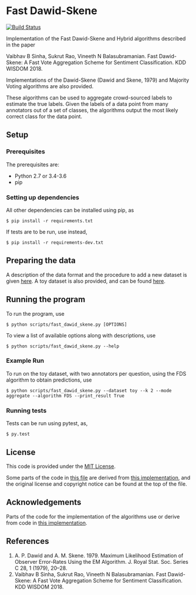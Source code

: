 # Fast Dawid-Skene
[![Build Status](https://travis-ci.com/GoodDeeds/Fast-Dawid-Skene.svg?branch=master)](https://travis-ci.com/GoodDeeds/Fast-Dawid-Skene)

Implementation of the Fast Dawid-Skene and Hybrid algorithms described in the paper

Vaibhav B Sinha, Sukrut Rao, Vineeth N Balasubramanian. Fast Dawid-Skene: A Fast Vote Aggregation Scheme for Sentiment Classification. KDD WISDOM 2018.

Implementations of the Dawid-Skene (Dawid and Skene, 1979) and Majority Voting algorithms are also provided.

These algorithms can be used to aggregate crowd-sourced labels to estimate the true labels. Given the labels of a data point from many annotators out of a set of classes, the algorithms output the most likely correct class for the data point.

## Setup
### Prerequisites
The prerequisites are:
* Python 2.7 or 3.4-3.6
* pip

### Setting up dependencies
All other dependencies can be installed using pip, as
```
$ pip install -r requirements.txt
```

If tests are to be run, use instead,
```
$ pip install -r requirements-dev.txt
```

## Preparing the data
A description of the data format and the procedure to add a new dataset is given [here](data/README.md). A toy dataset is also provided, and can be found [here](data/toy_dataset).

## Running the program
To run the program, use
```
$ python scripts/fast_dawid_skene.py [OPTIONS]
```

To view a list of available options along with descriptions, use
```
$ python scripts/fast_dawid_skene.py --help
```

### Example Run
To run on the toy dataset, with two annotators per question, using the FDS algorithm to obtain predictions, use
```
$ python scripts/fast_dawid_skene.py --dataset toy --k 2 --mode aggregate --algorithm FDS --print_result True
``` 

### Running tests
Tests can be run using pytest, as,
```
$ py.test
```

## License
This code is provided under the [MIT License](LICENSE).

Some parts of the code in [this file](fast_dawid_skene/algorithms.py) are derived from [this implementation](https://github.com/dallascard/dawid_skene), and the original license and copyright notice can be found at the top of the file.

## Acknowledgements
Parts of the code for the implementation of the algorithms use or derive from code in [this implementation](https://github.com/dallascard/dawid_skene).

## References

1. A. P. Dawid and A. M. Skene. 1979. Maximum Likelihood Estimation of Observer Error-Rates Using the EM Algorithm. J. Royal Stat. Soc. Series C 28, 1 (1979), 20–28.
2. Vaibhav B Sinha, Sukrut Rao, Vineeth N Balasubramanian. Fast Dawid-Skene: A Fast Vote Aggregation Scheme for Sentiment Classification. KDD WISDOM 2018.

